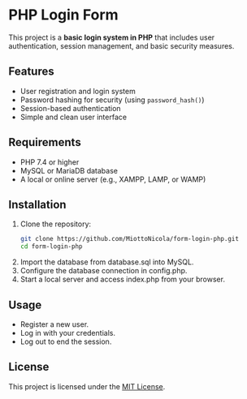 # PHP Login Form

This project is a **basic login system in PHP** that includes user authentication, session management, and basic security measures.  

## Features
- User registration and login system  
- Password hashing for security (using `password_hash()`)  
- Session-based authentication  
- Simple and clean user interface  

## Requirements
- PHP 7.4 or higher  
- MySQL or MariaDB database  
- A local or online server (e.g., XAMPP, LAMP, or WAMP)  

## Installation
1. Clone the repository:
   ```sh
   git clone https://github.com/MiottoNicola/form-login-php.git
   cd form-login-php
2. Import the database from database.sql into MySQL.
3. Configure the database connection in config.php.
4. Start a local server and access index.php from your browser.

## Usage
* Register a new user.
* Log in with your credentials.
* Log out to end the session.

## License
This project is licensed under the [MIT License](LICENSE).

